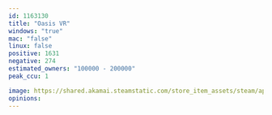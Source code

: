 ```yaml
---
id: 1163130
title: "Oasis VR"
windows: "true"
mac: "false"
linux: false
positive: 1631
negative: 274
estimated_owners: "100000 - 200000"
peak_ccu: 1

image: https://shared.akamai.steamstatic.com/store_item_assets/steam/apps/1163130/header.jpg?t=1603702493
opinions:
---
```

